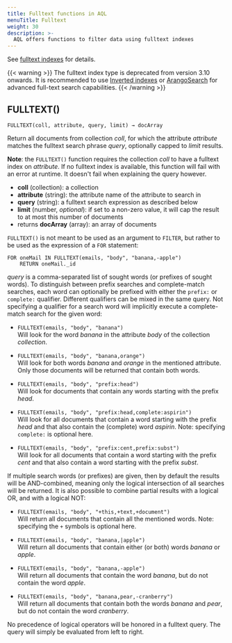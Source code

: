```yaml
---
title: Fulltext functions in AQL
menuTitle: Fulltext
weight: 30
description: >-
  AQL offers functions to filter data using fulltext indexes
---
```

See [fulltext indexes](../../index-and-search/indexing/working-with-indexes/fulltext-indexes.md)
for details.

{{< warning >}}
The fulltext index type is deprecated from version 3.10 onwards.
It is recommended to use [Inverted indexes](../../index-and-search/indexing/working-with-indexes/inverted-indexes.md) or
[ArangoSearch](../../index-and-search/arangosearch/_index.md) for advanced full-text search capabilities.
{{< /warning >}}

## FULLTEXT()

`FULLTEXT(coll, attribute, query, limit) → docArray`

Return all documents from collection *coll*, for which the attribute *attribute*
matches the fulltext search phrase *query*, optionally capped to *limit* results.

**Note**: the `FULLTEXT()` function requires the collection *coll* to have a
fulltext index on *attribute*. If no fulltext index is available, this function
will fail with an error at runtime. It doesn't fail when explaining the query however.

- **coll** (collection): a collection
- **attribute** (string): the attribute name of the attribute to search in
- **query** (string): a fulltext search expression as described below
- **limit** (number, *optional*): if set to a non-zero value, it will cap the result
  to at most this number of documents
- returns **docArray** (array): an array of documents

`FULLTEXT()` is not meant to be used as an argument to `FILTER`,
but rather to be used as the expression of a `FOR` statement:

```aql
FOR oneMail IN FULLTEXT(emails, "body", "banana,-apple")
    RETURN oneMail._id
```

*query* is a comma-separated list of sought words (or prefixes of sought words). To
distinguish between prefix searches and complete-match searches, each word can optionally be
prefixed with either the `prefix:` or `complete:` qualifier. Different qualifiers can
be mixed in the same query. Not specifying a qualifier for a search word will implicitly
execute a complete-match search for the given word:

- `FULLTEXT(emails, "body", "banana")`\
  Will look for the word *banana* in the
  attribute *body* of the collection *collection*.

- `FULLTEXT(emails, "body", "banana,orange")`\
  Will look for both words
  *banana* and *orange* in the mentioned attribute. Only those documents will be
  returned that contain both words.

- `FULLTEXT(emails, "body", "prefix:head")`\
  Will look for documents that contain any
  words starting with the prefix *head*.

- `FULLTEXT(emails, "body", "prefix:head,complete:aspirin")`\
  Will look for all
  documents that contain a word starting with the prefix *head* and that also contain
  the (complete) word *aspirin*. Note: specifying `complete:` is optional here.

- `FULLTEXT(emails, "body", "prefix:cent,prefix:subst")`\
  Will look for all documents
  that contain a word starting with the prefix *cent* and that also contain a word
  starting with the prefix *subst*.

If multiple search words (or prefixes) are given, then by default the results will be
AND-combined, meaning only the logical intersection of all searches will be returned.
It is also possible to combine partial results with a logical OR, and with a logical NOT:

- `FULLTEXT(emails, "body", "+this,+text,+document")`\
  Will return all documents that
  contain all the mentioned words. Note: specifying the `+` symbols is optional here.

- `FULLTEXT(emails, "body", "banana,|apple")`\
  Will return all documents that contain
  either (or both) words *banana* or *apple*.

- `FULLTEXT(emails, "body", "banana,-apple")`\
  Will return all documents that contain
  the word *banana*, but do not contain the word *apple*.

- `FULLTEXT(emails, "body", "banana,pear,-cranberry")`\
  Will return all documents that
  contain both the words *banana* and *pear*, but do not contain the word
  *cranberry*.

No precedence of logical operators will be honored in a fulltext query. The query will simply
be evaluated from left to right.
